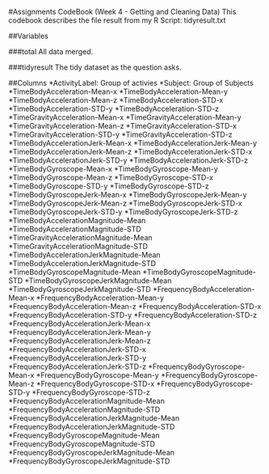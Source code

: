 #Assignments CodeBook (Week 4 - Getting and Cleaning Data)
This codebook describes the file result from my R Script: tidyresult.txt

##Variables

###total
All data merged.

###tidyresult
The tidy dataset as the question asks.

##Columns
*ActivityLabel: Group of activies
*Subject: Group of Subjects
*TimeBodyAcceleration-Mean-x 
*TimeBodyAcceleration-Mean-y
*TimeBodyAcceleration-Mean-z
*TimeBodyAcceleration-STD-x
*TimeBodyAcceleration-STD-y
*TimeBodyAcceleration-STD-z
*TimeGravityAcceleration-Mean-x
*TimeGravityAcceleration-Mean-y
*TimeGravityAcceleration-Mean-z
*TimeGravityAcceleration-STD-x
*TimeGravityAcceleration-STD-y
*TimeGravityAcceleration-STD-z
*TimeBodyAccelerationJerk-Mean-x
*TimeBodyAccelerationJerk-Mean-y
*TimeBodyAccelerationJerk-Mean-z
*TimeBodyAccelerationJerk-STD-x
*TimeBodyAccelerationJerk-STD-y
*TimeBodyAccelerationJerk-STD-z
*TimeBodyGyroscope-Mean-x
*TimeBodyGyroscope-Mean-y
*TimeBodyGyroscope-Mean-z
*TimeBodyGyroscope-STD-x
*TimeBodyGyroscope-STD-y
*TimeBodyGyroscope-STD-z
*TimeBodyGyroscopeJerk-Mean-x
*TimeBodyGyroscopeJerk-Mean-y
*TimeBodyGyroscopeJerk-Mean-z
*TimeBodyGyroscopeJerk-STD-x
*TimeBodyGyroscopeJerk-STD-y
*TimeBodyGyroscopeJerk-STD-z
*TimeBodyAccelerationMagnitude-Mean
*TimeBodyAccelerationMagnitude-STD
*TimeGravityAccelerationMagnitude-Mean
*TimeGravityAccelerationMagnitude-STD
*TimeBodyAccelerationJerkMagnitude-Mean
*TimeBodyAccelerationJerkMagnitude-STD
*TimeBodyGyroscopeMagnitude-Mean
*TimeBodyGyroscopeMagnitude-STD
*TimeBodyGyroscopeJerkMagnitude-Mean
*TimeBodyGyroscopeJerkMagnitude-STD
*FrequencyBodyAcceleration-Mean-x
*FrequencyBodyAcceleration-Mean-y
*FrequencyBodyAcceleration-Mean-z
*FrequencyBodyAcceleration-STD-x
*FrequencyBodyAcceleration-STD-y
*FrequencyBodyAcceleration-STD-z
*FrequencyBodyAccelerationJerk-Mean-x
*FrequencyBodyAccelerationJerk-Mean-y
*FrequencyBodyAccelerationJerk-Mean-z
*FrequencyBodyAccelerationJerk-STD-x
*FrequencyBodyAccelerationJerk-STD-y
*FrequencyBodyAccelerationJerk-STD-z
*FrequencyBodyGyroscope-Mean-x
*FrequencyBodyGyroscope-Mean-y
*FrequencyBodyGyroscope-Mean-z
*FrequencyBodyGyroscope-STD-x
*FrequencyBodyGyroscope-STD-y
*FrequencyBodyGyroscope-STD-z
*FrequencyBodyAccelerationMagnitude-Mean
*FrequencyBodyAccelerationMagnitude-STD
*FrequencyBodyAccelerationJerkMagnitude-Mean
*FrequencyBodyAccelerationJerkMagnitude-STD
*FrequencyBodyGyroscopeMagnitude-Mean
*FrequencyBodyGyroscopeMagnitude-STD
*FrequencyBodyGyroscopeJerkMagnitude-Mean
*FrequencyBodyGyroscopeJerkMagnitude-STD
